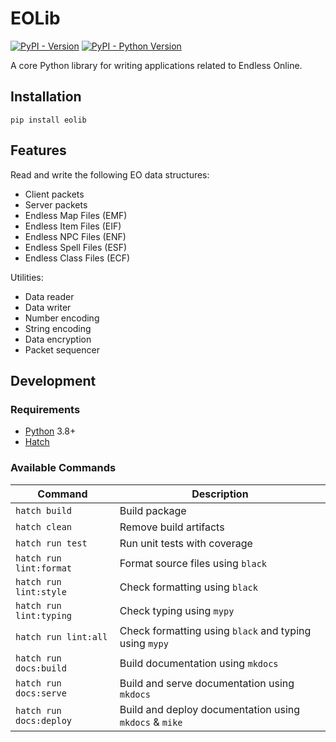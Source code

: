 # EOLib

[![PyPI - Version](https://img.shields.io/pypi/v/eolib.svg)](https://pypi.org/project/eolib)
[![PyPI - Python Version](https://img.shields.io/pypi/pyversions/eolib.svg)](https://pypi.org/project/eolib)

A core Python library for writing applications related to Endless Online.

## Installation

```console
pip install eolib
```

## Features

Read and write the following EO data structures:

- Client packets
- Server packets
- Endless Map Files (EMF)
- Endless Item Files (EIF)
- Endless NPC Files (ENF)
- Endless Spell Files (ESF)
- Endless Class Files (ECF)

Utilities:

- Data reader
- Data writer
- Number encoding
- String encoding
- Data encryption
- Packet sequencer

## Development

### Requirements

- [Python](https://www.python.org/downloads/) 3.8+
- [Hatch](https://hatch.pypa.io/latest/install/)

### Available Commands

| Command                 | Description                                            |
| ----------------------- | ------------------------------------------------------ |
| `hatch build`           | Build package                                          |
| `hatch clean`           | Remove build artifacts                                 |
| `hatch run test`        | Run unit tests with coverage                           |
| `hatch run lint:format` | Format source files using `black`                      |
| `hatch run lint:style`  | Check formatting using `black`                         |
| `hatch run lint:typing` | Check typing using `mypy`                              |
| `hatch run lint:all`    | Check formatting using `black` and typing using `mypy` |
| `hatch run docs:build`  | Build documentation using `mkdocs`                     |
| `hatch run docs:serve`  | Build and serve documentation using `mkdocs`           |
| `hatch run docs:deploy` | Build and deploy documentation using `mkdocs` & `mike` |
